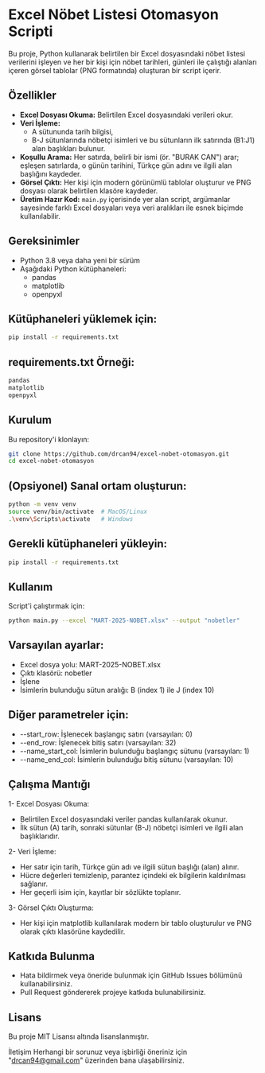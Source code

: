 # Excel Nöbet Listesi Otomasyon Scripti

Bu proje, Python kullanarak belirtilen bir Excel dosyasındaki nöbet listesi verilerini işleyen ve her bir kişi için nöbet tarihleri, günleri ile çalıştığı alanları içeren görsel tablolar (PNG formatında) oluşturan bir script içerir.

## Özellikler

- **Excel Dosyası Okuma:** Belirtilen Excel dosyasındaki verileri okur.
- **Veri İşleme:** 
  - A sütununda tarih bilgisi,
  - B-J sütunlarında nöbetçi isimleri ve bu sütunların ilk satırında (B1:J1) alan başlıkları bulunur.
- **Koşullu Arama:** Her satırda, belirli bir ismi (ör. "BURAK CAN") arar; eşleşen satırlarda, o günün tarihini, Türkçe gün adını ve ilgili alan başlığını kaydeder.
- **Görsel Çıktı:** Her kişi için modern görünümlü tablolar oluşturur ve PNG dosyası olarak belirtilen klasöre kaydeder.
- **Üretim Hazır Kod:** `main.py` içerisinde yer alan script, argümanlar sayesinde farklı Excel dosyaları veya veri aralıkları ile esnek biçimde kullanılabilir.

## Gereksinimler

- Python 3.8 veya daha yeni bir sürüm
- Aşağıdaki Python kütüphaneleri:
  - pandas
  - matplotlib
  - openpyxl

## Kütüphaneleri yüklemek için:

```bash
pip install -r requirements.txt
```

## requirements.txt Örneği:

```bash
pandas
matplotlib
openpyxl
```

## Kurulum

Bu repository'i klonlayın:

```bash
git clone https://github.com/drcan94/excel-nobet-otomasyon.git
cd excel-nobet-otomasyon
```

## (Opsiyonel) Sanal ortam oluşturun:

```bash
python -m venv venv
source venv/bin/activate  # MacOS/Linux
.\venv\Scripts\activate   # Windows
```

## Gerekli kütüphaneleri yükleyin:

```bash
pip install -r requirements.txt
```

## Kullanım

Script'i çalıştırmak için:

```bash
python main.py --excel "MART-2025-NOBET.xlsx" --output "nobetler"
```

## Varsayılan ayarlar:

- Excel dosya yolu: MART-2025-NOBET.xlsx
- Çıktı klasörü: nobetler
- İşlene
- İsimlerin bulunduğu sütun aralığı: B (index 1) ile J (index 10)

## Diğer parametreler için:

- --start_row: İşlenecek başlangıç satırı (varsayılan: 0)
- --end_row: İşlenecek bitiş satırı (varsayılan: 32)
- --name_start_col: İsimlerin bulunduğu başlangıç sütunu (varsayılan: 1)
- --name_end_col: İsimlerin bulunduğu bitiş sütunu (varsayılan: 10)

## Çalışma Mantığı

1- Excel Dosyası Okuma:
  - Belirtilen Excel dosyasındaki veriler pandas kullanılarak okunur.
  - İlk sütun (A) tarih, sonraki sütunlar (B-J) nöbetçi isimleri ve ilgili alan başlıklarıdır.

2- Veri İşleme:
  - Her satır için tarih, Türkçe gün adı ve ilgili sütun başlığı (alan) alınır.
  - Hücre değerleri temizlenip, parantez içindeki ek bilgilerin kaldırılması sağlanır.
  - Her   geçerli isim için, kayıtlar bir sözlükte toplanır.

3- Görsel Çıktı Oluşturma:
  - Her kişi için matplotlib kullanılarak modern bir tablo oluşturulur ve PNG olarak çıktı klasörüne kaydedilir.

## Katkıda Bulunma

- Hata bildirmek veya öneride bulunmak için GitHub Issues bölümünü kullanabilirsiniz.
- Pull Request göndererek projeye katkıda bulunabilirsiniz.

## Lisans
Bu proje MIT Lisansı altında lisanslanmıştır.

İletişim
Herhangi bir sorunuz veya işbirliği öneriniz için "drcan94@gmail.com" üzerinden bana ulaşabilirsiniz.